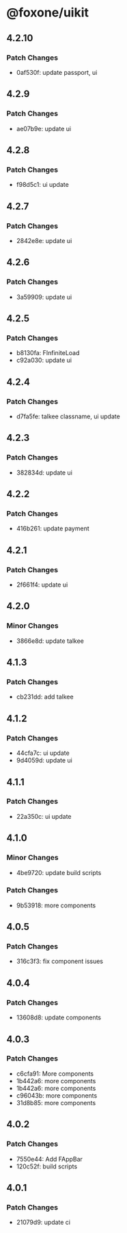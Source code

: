 # @foxone/uikit

## 4.2.10

### Patch Changes

- 0af530f: update passport, ui

## 4.2.9

### Patch Changes

- ae07b9e: update ui

## 4.2.8

### Patch Changes

- f98d5c1: ui update

## 4.2.7

### Patch Changes

- 2842e8e: update ui

## 4.2.6

### Patch Changes

- 3a59909: update ui

## 4.2.5

### Patch Changes

- b8130fa: FInfiniteLoad
- c92a030: update ui

## 4.2.4

### Patch Changes

- d7fa5fe: talkee classname, ui update

## 4.2.3

### Patch Changes

- 382834d: update ui

## 4.2.2

### Patch Changes

- 416b261: update payment

## 4.2.1

### Patch Changes

- 2f661f4: update ui

## 4.2.0

### Minor Changes

- 3866e8d: update talkee

## 4.1.3

### Patch Changes

- cb231dd: add talkee

## 4.1.2

### Patch Changes

- 44cfa7c: ui update
- 9d4059d: update ui

## 4.1.1

### Patch Changes

- 22a350c: ui update

## 4.1.0

### Minor Changes

- 4be9720: update build scripts

### Patch Changes

- 9b53918: more components

## 4.0.5

### Patch Changes

- 316c3f3: fix component issues

## 4.0.4

### Patch Changes

- 13608d8: update components

## 4.0.3

### Patch Changes

- c6cfa91: More components
- 1b442a6: more components
- 1b442a6: more components
- c96043b: more components
- 31d8b85: more components

## 4.0.2

### Patch Changes

- 7550e44: Add FAppBar
- 120c52f: build scripts

## 4.0.1

### Patch Changes

- 21079d9: update ci
